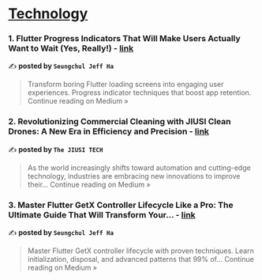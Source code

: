 
<h1><a href=https://medium.com/tag/technology/recommended target="_blank" rel="noopener noreferrer">Technology</a></h1>
<h3>1. Flutter Progress Indicators That Will Make Users Actually Want to Wait (Yes, Really!) - <a href="https://medium.com/@alaxhenry0121/flutter-progress-indicators-that-will-make-users-actually-want-to-wait-yes-really-0ac67caba93c?source=rss------technology-5" target="_blank" rel="noopener noreferrer">link</a></h3>

✍️ **posted by `Seungchul Jeff Ha`**

<blockquote>Transform boring Flutter loading screens into engaging user experiences. Progress indicator techniques that boost app retention.
Continue reading on Medium »</blockquote>

<h3>2. Revolutionizing Commercial Cleaning with JIUSI Clean Drones: A New Era in Efficiency and Precision - <a href="https://medium.com/@jiusirobot/revolutionizing-commercial-cleaning-with-jiusi-clean-drones-a-new-era-in-efficiency-and-precision-d483e456a9e8?source=rss------technology-5" target="_blank" rel="noopener noreferrer">link</a></h3>

✍️ **posted by `The JIUSI TECH`**

<blockquote>As the world increasingly shifts toward automation and cutting-edge technology, industries are embracing new innovations to improve their…
Continue reading on Medium »</blockquote>

<h3>3. Master Flutter GetX Controller Lifecycle Like a Pro: The Ultimate Guide That Will Transform Your… - <a href="https://medium.com/@alaxhenry0121/master-flutter-getx-controller-lifecycle-like-a-pro-the-ultimate-guide-that-will-transform-your-da2110dd9336?source=rss------technology-5" target="_blank" rel="noopener noreferrer">link</a></h3>

✍️ **posted by `Seungchul Jeff Ha`**

<blockquote>Master Flutter GetX controller lifecycle with proven techniques. Learn initialization, disposal, and advanced patterns that 99% of…
Continue reading on Medium »</blockquote>

